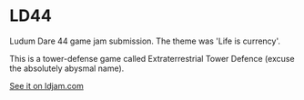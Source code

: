 # LD44

Ludum Dare 44 game jam submission.  The theme was 'Life is currency'.

This is a tower-defense game called Extraterrestrial Tower Defence (excuse the absolutely abysmal name).

[See it on ldjam.com](https://ldjam.com/events/ludum-dare/44/extraterrestrial-tower-defense)

